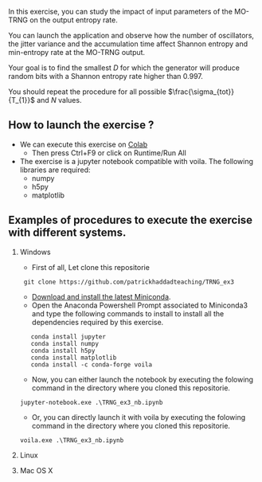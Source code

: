 In this exercise, you can study the impact of input parameters of the MO-TRNG on the output entropy rate.

You can launch the application and observe how the number of oscillators, the jitter variance and the accumulation time affect  Shannon entropy and min-entropy rate at the MO-TRNG output.

Your goal is to find the smallest $D$ for which the generator will produce random bits with a Shannon entropy rate higher than 0.997.

You should repeat the procedure for all possible $\frac{\sigma_{tot}}{T_{1}}$ and $N$ values.


## How to launch the exercise ?
* We can execute this exercise on [Colab](https://colab.research.google.com/github/patrickhaddadteaching/TRNG_ex3/blob/main/TRNG_ex3_nb.ipynb)
    * Then press Ctrl+F9 or click on Runtime/Run All
* The exercise is a jupyter notebook compatible with voila.
The following libraries are required:
    * numpy
    * h5py
    * matplotlib
## Examples of procedures to execute the exercise with different systems.
1. Windows
    * First of all, Let clone this repositorie
    ```
     git clone https://github.com/patrickhaddadteaching/TRNG_ex3
    ```
    * [Download and install the latest Miniconda](https://docs.conda.io/en/latest/miniconda.html#latest-miniconda-installer-links).
    * Open the Anaconda Powershell Prompt associated to Miniconda3 and type the following commands to install  to install all the dependencies required by this exercise.
     ```
        conda install jupyter
        conda install numpy
        conda install h5py
        conda install matplotlib
        conda install -c conda-forge voila    
    ```
    * Now, you can either launch the notebook by executing the folowing command in the directory where you cloned this repositorie.
    ```
    jupyter-notebook.exe .\TRNG_ex3_nb.ipynb
    
    ```
    
    * Or, you can directly launch it with voila  by executing the folowing command in the directory where you cloned this repositorie.
    ```
    voila.exe .\TRNG_ex3_nb.ipynb
    ```
2. Linux
3. Mac OS X
